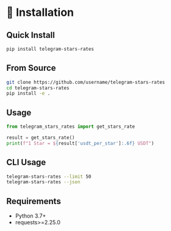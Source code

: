 # 🚀 Installation

## Quick Install

```bash
pip install telegram-stars-rates
```

## From Source

```bash
git clone https://github.com/username/telegram-stars-rates
cd telegram-stars-rates
pip install -e .
```

## Usage

```python
from telegram_stars_rates import get_stars_rate

result = get_stars_rate()
print(f"1 Star = ${result['usdt_per_star']:.6f} USDT")
```

## CLI Usage

```bash
telegram-stars-rates --limit 50
telegram-stars-rates --json
```

## Requirements

- Python 3.7+
- requests>=2.25.0